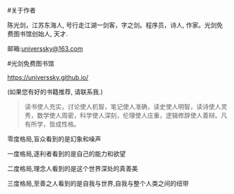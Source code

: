 #关于作者
 
陈光剑，江苏东海人, 号行走江湖一剑客，字之剑。程序员，诗人, 作家。光剑免费图书馆创始人, 天才. 

邮箱:universsky@163.com

#光剑免费图书馆

https://universsky.github.io/


(如果您有好的书籍推荐, 请联系我.)

> 读书使人充实，讨论使人机智，笔记使人准确，读史使人明智，读诗使人灵秀，数学使人周密，科学使人深刻，伦理使人庄重，逻辑修辞使人善辩。凡有所学，皆成性格。



零度格局,盲众看到的是幻象和噪声

一度格局,逐利者看到的是自己的能力和欲望

二度格局,理念人看到的是这个世界深处的真善美

三度格局,至善之人看到的是自我与世界,自我与整个人类之间的纽带


